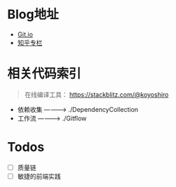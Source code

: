 # Blog地址
- [Git.io](https://koyoshiro.github.io/)
- [知乎专栏](https://zhuanlan.zhihu.com/c_1072912409085267968)



# 相关代码索引
> 在线编译工具： https://stackblitz.com/@koyoshiro

- 依赖收集  ————>   ./DependencyCollection 
- 工作流  ————>   ./Gitflow 

# Todos
- [ ] 质量链
- [ ] 敏捷的前端实践
